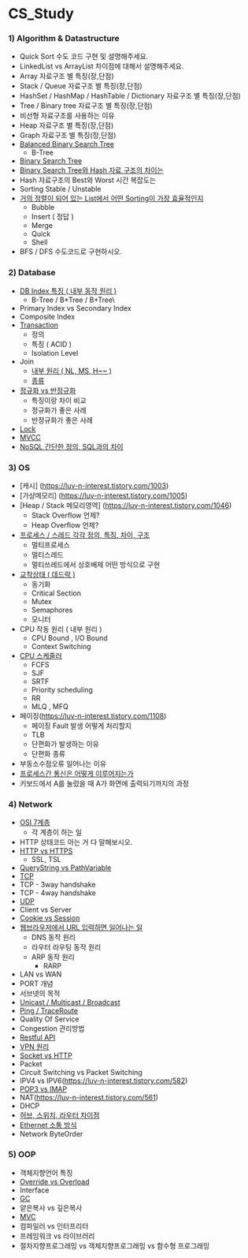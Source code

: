 # CS_Study

### 1) Algorithm & Datastructure

- Quick Sort 수도 코드 구현 및 설명해주세요.
- LinkedList vs ArrayList 차이점에 대해서 설명해주세요.
- Array 자료구조 별 특징(장,단점)
- Stack / Queue 자료구조 별 특징(장,단점)
- HashSet / HashMap / HashTable / Dictionary 자료구조 별 특징(장,단점)
- Tree / Binary tree 자료구조 별 특징(장,단점)
- 비선형 자료구조를 사용하는 이유
- Heap 자료구조 별 특징(장,단점)
- Graph 자료구조 별 특징(장,단점)
- [Balanced Binary Search Tree](https://github.com/travelbeeee/CS_Study/blob/main/Bada/md_files/B%20Tree.md)
  - B-Tree
- [Binary Search Tree](https://bba-dda.tistory.com/entry/CS%EC%9E%90%EB%A3%8C%EA%B5%AC%EC%A1%B0-%EC%9D%B4%EC%A7%84-%ED%83%90%EC%83%89-%ED%8A%B8%EB%A6%AC-BST)
- [Binary Search Tree와 Hash 자료 구조의 차이는](https://github.com/travelbeeee/CS_Study/blob/main/Bada/md_files/Hash%20vs%20BST.md)
- Hash 자료구조의 Best와 Worst 시간 복잡도는
- Sorting Stable / Unstable
- [거의 정렬이 되어 있는 List에서 어떤 Sorting이 가장 효율적인지](https://bba-dda.tistory.com/entry/CS%EC%95%8C%EA%B3%A0%EB%A6%AC%EC%A6%98-%EA%B1%B0%EC%9D%98-%EC%A0%95%EB%A0%AC%EB%90%9C-List%EC%97%90%EC%84%9C-%EC%96%B4%EB%96%A4-%EC%A0%95%EB%A0%AC%EC%9D%B4-%EA%B0%80%EC%9E%A5-%ED%9A%A8%EC%9C%A8%EC%A0%81%EC%9D%BC%EA%B9%8C)
  - Bubble
  - Insert ( 정답 )
  - Merge
  - Quick
  - Shell
- BFS / DFS 수도코드로 구현하시오.

### 2) Database

- [DB Index 특징 ( 내부 동작 원리 )](https://github.com/travelbeeee/Tech_Knowledge/blob/main/DataBase/07_DB_Index.md)
  - B-Tree / B*Tree / B+Tree\
- Primary Index vs Secondary Index
- Composite Index
- [Transaction](https://bba-dda.tistory.com/entry/CSDB-Transaction)
  - 정의
  - 특징 ( ACID )
  - Isolation Level
- Join
  - [내부 원리 ( NL, MS, H~~ )](https://github.com/travelbeeee/Tech_Knowledge/blob/main/DataBase/12_Join_%EB%82%B4%EB%B6%80%EC%9B%90%EB%A6%AC.md)
  - [종류](https://github.com/travelbeeee/Tech_Knowledge/blob/main/DataBase/13_Join_%EC%A2%85%EB%A5%98.md)
- [정규화 vs 반정규화](https://github.com/travelbeeee/Tech_Knowledge/blob/main/DataBase/14_%EC%A0%95%EA%B7%9C%ED%99%94_%EB%B0%98%EC%A0%95%EA%B7%9C%ED%99%94.md)
  - 특징이랑 차이 비교
  - 정규화가 좋은 사례
  - 반정규화가 좋은 사례
- [Lock](https://github.com/travelbeeee/Tech_Knowledge/blob/main/DataBase/17_DB_Lock.md)
- [MVCC](https://github.com/travelbeeee/Tech_Knowledge/blob/main/DataBase/18_DB_MVCC.md)
- [NoSQL 간단한 정의, SQL과의 차이](https://github.com/travelbeeee/CS_Study/blob/main/Bada/md_files/NoSQL.md)

### 3) OS

- [캐시] (https://luv-n-interest.tistory.com/1003)
- [가상메모리] (https://luv-n-interest.tistory.com/1005)
- [Heap / Stack 메모리영역] (https://luv-n-interest.tistory.com/1046)
  - Stack Overflow 언제?
  - Heap Overflow 언제?
- [프로세스 / 스레드 각각 정의, 특징, 차이, 구조](https://github.com/travelbeeee/Tech_Knowledge/blob/main/OperatingSystem/01_Program_Process_Thread.md)
  - 멀티프로세스
  - 멀티스레드
  - 멀티쓰레드에서 상호배제 어떤 방식으로 구현
- [교착상태 ( 데드락 )](https://github.com/travelbeeee/CS_Study/blob/main/Bada/md_files/%EA%B5%90%EC%B0%A9%EC%83%81%ED%83%9C%20(DeadLock).md)
  - 동기화
  - Critical Section
  - Mutex
  - Semaphores
  - 모니터
- CPU 작동 원리 ( 내부 원리 )
  - CPU Bound , I/O Bound
  - Context Switching
- [CPU 스케줄러](https://github.com/travelbeeee/CS_Study/blob/main/Bada/md_files/CPU%20%EC%8A%A4%EC%BC%80%EC%A4%84%EB%9F%AC.md)
  - FCFS
  - SJF
  - SRTF
  - Priority scheduling
  - RR
  - MLQ , MFQ
- 페이징(https://luv-n-interest.tistory.com/1108)
  - 페이징 Fault 발생 어떻게 처리할지
  - TLB
  - 단편화가 발생하는 이유
  - 단편화 종류
- 부동소수점오류 일어나는 이유
- [프로세스간 통신은 어떻게 이루어지는가](https://github.com/travelbeeee/CS_Study/blob/main/Bada/md_files/%ED%94%84%EB%A1%9C%EC%84%B8%EC%8A%A4%20%EA%B0%84%20%ED%86%B5%EC%8B%A0%20IPC%20(Inter%20Process%20Communication).md#message-queue)
- 키보드에서 A를 눌렀을 때 A가 화면에 출력되기까지의 과정

### 4) Network

- [OSI 7계층](https://github.com/travelbeeee/CS_Study/blob/main/Bada/md_files/OSI%207%EA%B3%84%EC%B8%B5.md)
  - 각 계층이 하는 일
- HTTP 상태코드 아는 거 다 말해보시오.
- [HTTP vs HTTPS](https://github.com/travelbeeee/Tech_Knowledge/blob/main/Network/08_HTTP_HTTPS.md)
  - SSL, TSL
- [QueryString vs PathVariable](https://github.com/travelbeeee/Tech_Knowledge/blob/main/Network/16_PathVariable_QueryParameter.md)
-  [TCP](https://github.com/travelbeeee/Tech_Knowledge/blob/main/Network/11_TCP.md)
  - TCP - 3way handshake
  - TCP - 4way handshake
- [UDP](https://github.com/travelbeeee/Tech_Knowledge/blob/main/Network/14_UDP.md)
- Client vs Server
- [Cookie vs Session](https://github.com/travelbeeee/CS_Study/blob/main/Bada/md_files/Cookie%20vs%20Session.md)
- [웹브라우저에서 URL 입력하면 일어나는 일](https://github.com/travelbeeee/CS_Study/blob/main/Bada/md_files/%EC%9B%B9%EB%B8%8C%EB%9D%BC%EC%9A%B0%EC%A0%80%EC%97%90%EC%84%9C%20URL%20%EC%9E%85%EB%A0%A5%ED%95%98%EB%A9%B4%20%EC%9D%BC%EC%96%B4%EB%82%98%EB%8A%94%20%EC%9D%BC.md)
  - DNS 동작 원리
  - 라우터 라우팅 동작 원리
  - ARP 동작 원리
    - RARP
- LAN vs WAN
- PORT 개념
- 서브넷의 목적
- [Unicast / Multicast / Broadcast](https://luv-n-interest.tistory.com/1062)
- [Ping / TraceRoute](https://luv-n-interest.tistory.com/580)
- Quality Of Service
- Congestion 관리방법
- [Restful API](https://github.com/travelbeeee/CS_Study/blob/main/Bada/md_files/RESTful%20API.md)
- [VPN 원리](https://luv-n-interest.tistory.com/1072)
- [Socket vs HTTP](https://github.com/travelbeeee/CS_Study/blob/main/Bada/md_files/HTTP%20vs%20Socket.md)
- Packet
- Circuit Switching vs Packet Switching
- IPV4 vs IPV6(https://luv-n-interest.tistory.com/582)
- [POP3 vs IMAP](https://luv-n-interest.tistory.com/manage/posts/?searchKeyword=pop3&searchType=title)
- NAT(https://luv-n-interest.tistory.com/561)
- DHCP
- [허브, 스위치, 라우터 차이점](https://luv-n-interest.tistory.com/559)
- [Ethernet 소통 방식](https://luv-n-interest.tistory.com/560)
- Network ByteOrder

### 5) OOP

- 객체지향언어 특징
- [Override vs Overload](https://github.com/travelbeeee/CS_Study/blob/main/Bada/md_files/Override%20vs%20Overload.md)
- Interface
- [GC](https://luv-n-interest.tistory.com/922)
- 얕은복사 vs 깊은복사
- [MVC](https://github.com/travelbeeee/CS_Study/blob/main/Bada/md_files/MVC.md)
- 컴파일러 vs 인터프리터
- 프레임워크 vs 라이브러리
- 절차지향프로그래밍 vs 객체지향프로그래밍 vs 함수형 프로그래밍
